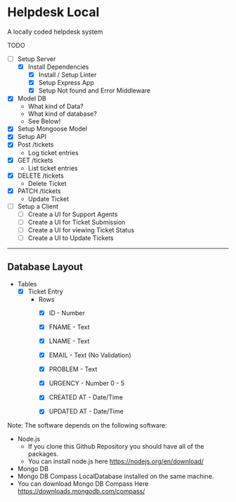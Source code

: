 # Helpdesk Local #

 A locally coded helpdesk system

 TODO

- [ ] Setup Server
  - [X] Install Dependencies
    - [X] Install / Setup Linter
    - [X] Setup Express App
    - [X] Setup Not found and Error Middleware
- [X] Model DB
  - What kind of Data?
  - What kind of database?
  - See Below!
- [X] Setup Mongoose Model
- [X] Setup API
- [X] Post /tickets
  - Log ticket entries
- [X] GET /tickets
  - List ticket entries
- [X] DELETE /tickets
  - Delete Ticket
- [X] PATCH /tickets
  - Update Ticket
- [ ] Setup a Client
  - [ ] Create a UI for Support Agents
  - [ ] Create a UI for Ticket Submission
  - [ ] Create a UI for viewing Ticket Status
  - [ ] Create a UI to Update Tickets

---

## Database Layout ##

- Tables
  - [X] Ticket Entry
    - Rows
      - [X] ID - Number
      - [X] FNAME - Text
      - [X] LNAME - Text
      - [X] EMAIL - Text (No Validation)
      - [X] PROBLEM - Text
      - [X] URGENCY - Number 0 - 5
      - [X] CREATED AT - Date/Time
      - [X] UPDATED AT - Date/Time


Note: The software depends on the following software:
  - Node.js
    - If you clone this Github Repository you should have all of the packages.
    - You can install node.js here <https://nodejs.org/en/download/>
  - Mongo DB  
  - Mongo DB Compass LocalDatabase installed on the same machine.
  - You can download Mongo DB Compass Here <https://downloads.mongodb.com/compass/>